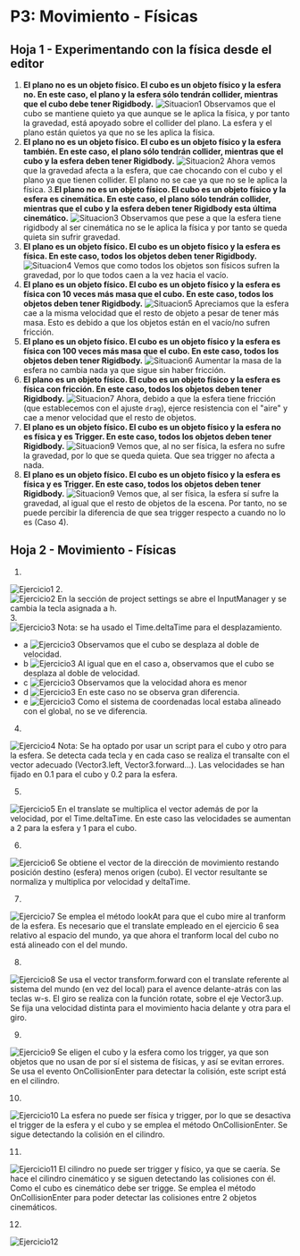 # P3: Movimiento - Físicas
## Hoja 1 - Experimentando con la física desde el editor
1. **El plano no es un objeto físico. El cubo es un objeto físico y la esfera no. En este caso, el plano y la esfera sólo tendrán collider, mientras que el cubo debe tener Rigidbody.**
  ![Situacion1](img/1.gif)
Observamos que el cubo se mantiene quieto ya que aunque se le aplica la física, y por tanto la gravedad, está apoyado sobre el collider del plano. La esfera y el plano están quietos ya que no se les aplica la física.
2. **El plano no es un objeto físico. El cubo es un objeto físico y la esfera también. En este caso, el plano sólo tendrán collider, mientras que el cubo y la esfera deben tener Rigidbody.**
![Situacion2](img/2.gif)
Ahora vemos que la gravedad afecta a la esfera, que cae chocando con el cubo y el plano ya que tienen collider. El plano no se cae ya que no se le aplica la física.
3.**El plano no es un objeto físico. El cubo es un objeto físico y la esfera es cinemática. En este caso, el plano sólo tendrán collider, mientras que el cubo y la esfera deben tener Rigidbody esta última cinemático.**
![Situacion3](img/3.gif)
Observamos que pese a que la esfera tiene rigidbody al ser cinemática no se le aplica la física y por tanto se queda quieta sin sufrir gravedad.
4. **El plano es un objeto físico. El cubo es un objeto físico y la esfera es física. En este caso, todos los objetos deben tener Rigidbody.**
![Situacion4](img/4.gif)
Vemos que como todos los objetos son físicos sufren la gravedad, por lo que todos caen a la vez hacia el vacío.
5. **El plano es un objeto físico. El cubo es un objeto físico y la esfera es física con 10 veces más masa que el cubo. En este caso, todos los objetos deben tener Rigidbody.**
![Situacion5](img/5.gif)
Apreciamos que la esfera cae a la misma velocidad que el resto de objeto a pesar de tener más masa. Esto es debido a que los objetos están en el vacío/no sufren fricción.
6. **El plano es un objeto físico. El cubo es un objeto físico y la esfera es física con 100 veces más masa que el cubo. En este caso, todos los objetos deben tener Rigidbody.**
![Situacion6](img/6.gif)
Aumentar la masa de la esfera no cambia nada ya que sigue sin haber fricción.
7. **El plano es un objeto físico. El cubo es un objeto físico y la esfera es física con fricción. En este caso, todos los objetos deben tener Rigidbody.**
![Situacion7](img/7.gif)
Ahora, debido a que la esfera tiene fricción (que establecemos con el ajuste ```drag```), ejerce resistencia con el "aire" y cae a menor velocidad que el resto de objetos.
8. **El plano es un objeto físico. El cubo es un objeto físico y la esfera no es física y es Trigger. En este caso, todos los objetos deben tener Rigidbody.**
![Situacion9](img/8.gif)
Vemos que, al no ser física, la esfera no sufre la gravedad, por lo que se queda quieta. Que sea trigger no afecta a nada.
9. **El plano es un objeto físico. El cubo es un objeto físico y la esfera es física y es Trigger. En este caso, todos los objetos deben tener Rigidbody.**
![Situacion9](img/9.gif)
Vemos que, al ser física, la esfera sí sufre la gravedad, al igual que el resto de objetos de la escena. Por tanto, no se puede percibir la diferencia de que sea trigger respecto a cuando no lo es (Caso 4).

## Hoja 2 - Movimiento - Físicas
1.  
![Ejercicio1](img/Hoja2/2_1.gif)
2.  
![Ejercicio2](img/Hoja2/2_2.png)
En la sección de project settings se abre el InputManager y se cambia la tecla asignada a h.  
3.  
![Ejercicio3](img/Hoja2/2_3.gif)
Nota: se ha usado el Time.deltaTime para el desplazamiento.
 - a  ![Ejercicio3](img/Hoja2/2_3a.gif)
  Observamos que el cubo se desplaza al doble de velocidad.
 - b
![Ejercicio3](img/Hoja2/2_3b.gif)
Al igual que en el caso a, observamos que el cubo se desplaza al doble de velocidad.
 - c  ![Ejercicio3](img/Hoja2/2_3c.gif)
Observamos que la velocidad ahora es menor
 - d  ![Ejercicio3](img/Hoja2/2_3d.gif)
En este caso no se observa gran diferencia.
 - e  ![Ejercicio3](img/Hoja2/2_3e.gif)
Como el sistema de coordenadas local estaba alineado con el global, no se ve diferencia.

4.  
![Ejercicio4](img/Hoja2/2_4.gif)
Nota: Se ha optado por usar un script para el cubo y otro para la esfera. Se detecta cada tecla y en cada caso se realiza el transalte con el vector adecuado (Vector3.left, Vector3.forward...). Las velocidades se han fijado en 0.1 para el cubo y 0.2 para la esfera.

5. 
![Ejercicio5](img/Hoja2/2_5.gif)
En el translate se multiplica el vector además de por la velocidad, por el Time.deltaTime. En este caso las velocidades se aumentan a 2 para la esfera y 1 para el cubo.

6. 
![Ejercicio6](img/Hoja2/2_6.gif)
Se obtiene el vector de la dirección de movimiento restando posición destino (esfera) menos origen (cubo). El vector resultante se normaliza y multiplica por velocidad y deltaTime.

7. 
![Ejercicio7](img/Hoja2/2_7.gif)
Se emplea el método lookAt para que el cubo mire al tranform de la esfera. Es necesario que el translate empleado en el ejercicio 6 sea relativo al espacio del mundo, ya que ahora el tranform local del cubo no está alineado con el del mundo.

8. 
![Ejercicio8](img/Hoja2/2_8.gif)
Se usa el vector transform.forward con el translate referente al sistema del mundo (en vez del local) para el avence delante-atrás con las teclas w-s. El giro se realiza con la función rotate, sobre el eje Vector3.up. Se fija una velocidad distinta para el movimiento hacia delante y otra para el giro.

9. 
![Ejercicio9](img/Hoja2/2_9.gif)
Se eligen el cubo y la esfera como los trigger, ya que son objetos que no usan de por sí el sistema de físicas, y así se evitan errores. Se usa el evento OnCollisionEnter para detectar la colisión, este script está en el cilindro.

10.
![Ejercicio10](img/Hoja2/2_10.gif)
La esfera no puede ser física y trigger, por lo que se desactiva el trigger de la esfera y el cubo y se emplea el método OnCollisionEnter. Se sigue detectando la colisión en el cilindro.

11.
![Ejercicio11](img/Hoja2/2_11.gif)
El cilindro no puede ser trigger y físico, ya que se caería. Se hace el cilindro cinemático y se siguen detectando las colisiones con él. Como el cubo es cinemático debe ser trigge. Se emplea el método OnCollisionEnter para poder detectar las colisiones entre 2 objetos cinemáticos.


 12.
![Ejercicio12](img/Hoja2/2_12.gif)
